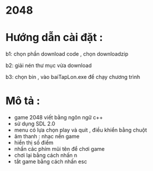 # 2048

# Hướng dẫn cài đặt : 
 b1: chọn phần download code , chọn downloadzip
 
 b2: giải nén thư mục vừa download
 
 b3: chọn bin , vào baiTapLon.exe để chạy chương trình
 
# Mô tả : 
 - game 2048 viết bằng ngôn ngữ c++
 - sử dụng SDL 2.0
 - menu có lựa chọn play và quit , điều khiển bằng chuột
 - âm thanh : nhạc nền game
 - hiển thị số điểm 
 - nhấn các phím mũi tên để chơi game
 - chơi lại bằng cách nhấn n
 - tắt game bằng cách nhấn esc
 
